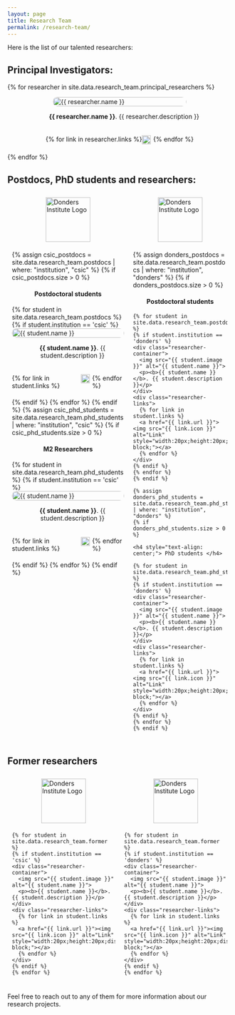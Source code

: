 ```yaml
---
layout: page
title: Research Team
permalink: /research-team/
---
```


<style>
  .researcher-container {
      display: flex;
      flex-wrap: wrap;
      margin-bottom: 20px;
      justify-content: center;
      align-items: center;
  }

  .columns-container {
      display: flex; /* This ensures the child elements are laid out in a row */
      justify-content: space-between; /* This spreads the columns to occupy the left and right sides */
  }

  .column {
      flex: 1; /* This allows each column to grow and fill up the container equally */
      max-width: 50%; /* Maximum width to ensure they stay side by side */
      padding: 10px; /* Padding around each column */
  }

  .researcher-container img {
      width: 100%;
      max-width: 300px;
      height: auto;
      border-radius: 15px;
  }

  .researcher-container p {
      flex-grow: 1;
      margin-left: 20px;
      text-align: center;
  }

  .researcher-links {
      display: flex;
      margin-bottom: 20px;
      justify-content: center;
  }

  .researcher-links a {
      margin-right: 5px;
  }
</style>




Here is the list of our talented researchers:

## Principal Investigators:
{% for researcher in site.data.research_team.principal_researchers %}
<div class="researcher-container">
  <img src="{{ researcher.image }}" alt="{{ researcher.name }}">
  <p> <b>{{ researcher.name }}</b>. {{ researcher.description }}</p>
</div>
<div class="researcher-links">
  {% for link in researcher.links %}
  <a href="{{ link.url }}"><img src="{{ link.icon }}" alt="Link" style="width:20px;height:20px;display:inline-block;"></a>
  {% endfor %}
</div>
{% endfor %}

## Postdocs, PhD students and researchers:
<div class="columns-container">
  <!-- Column for CSIC -->
  <div class="column">
    <img src="/icons/csic.png" alt="Donders Institute Logo" style="display: block; margin: 0 auto 20px auto; width: 100px; height: auto;">
    {% assign csic_postdocs = site.data.research_team.postdocs | where: "institution", "csic" %}
    {% if csic_postdocs.size > 0 %}
    <h4 style="text-align: center;"> Postdoctoral students </h4>
    {% for student in site.data.research_team.postdocs %}
    {% if student.institution == 'csic' %}
    <div class="researcher-container">
      <img src="{{ student.image }}" alt="{{ student.name }}">
      <p><b>{{ student.name }}</b>. {{ student.description }}</p>
    </div>
    <div class="researcher-links">
      {% for link in student.links %}
      <a href="{{ link.url }}"><img src="{{ link.icon }}" alt="Link" style="width:20px;height:20px;display:inline-block;"></a>
      {% endfor %}
    </div>
    {% endif %}
    {% endfor %}
    {% endif %}
    {% assign csic_phd_students = site.data.research_team.phd_students | where: "institution", "csic" %}
    {% if csic_phd_students.size > 0 %}
    <h4 style="text-align: center;"> M2 Researchers </h4>
    {% for student in site.data.research_team.phd_students %}
    {% if student.institution == 'csic' %}
    <div class="researcher-container">
      <img src="{{ student.image }}" alt="{{ student.name }}">
      <p><b>{{ student.name }}</b>. {{ student.description }}</p>
    </div>
    <div class="researcher-links">
      {% for link in student.links %}
      <a href="{{ link.url }}"><img src="{{ link.icon }}" alt="Link" style="width:20px;height:20px;display:inline-block;"></a>
      {% endfor %}
    </div>
    {% endif %}
    {% endfor %}
    {% endif %}
  </div>

  <!-- Column for Donders Institute -->
  <div class="column">
    <img src="/icons/donders_logo.png" alt="Donders Institute Logo" style="display: block; margin: 0 auto 20px auto; width: 100px; height: auto;">
    {% assign donders_postdocs = site.data.research_team.postdocs | where: "institution", "donders" %}
    {% if donders_postdocs.size > 0 %}
    <h4 style="text-align: center;"> Postdoctoral students </h4>

    {% for student in site.data.research_team.postdocs %}
    {% if student.institution == 'donders' %}
    <div class="researcher-container">
      <img src="{{ student.image }}" alt="{{ student.name }}">
      <p><b>{{ student.name }}</b>. {{ student.description }}</p>
    </div>
    <div class="researcher-links">
      {% for link in student.links %}
      <a href="{{ link.url }}"><img src="{{ link.icon }}" alt="Link" style="width:20px;height:20px;display:inline-block;"></a>
      {% endfor %}
    </div>
    {% endif %}
    {% endfor %}
    {% endif %}

    {% assign donders_phd_students = site.data.research_team.phd_students | where: "institution", "donders" %}
    {% if donders_phd_students.size > 0 %}

    <h4 style="text-align: center;"> PhD students </h4>

    {% for student in site.data.research_team.phd_students %}
    {% if student.institution == 'donders' %}
    <div class="researcher-container">
      <img src="{{ student.image }}" alt="{{ student.name }}">
      <p><b>{{ student.name }} </b>. {{ student.description }}</p>
    </div>
    <div class="researcher-links">
      {% for link in student.links %}
      <a href="{{ link.url }}"><img src="{{ link.icon }}" alt="Link" style="width:20px;height:20px;display:inline-block;"></a>
      {% endfor %}
    </div>
    {% endif %}
    {% endfor %}
    {% endif %}
  </div>
</div>


## Former researchers

<div class="columns-container">
  <!-- Column for CSIC -->
  <div class="column">
    <img src="/icons/csic.png" alt="Donders Institute Logo" style="display: block; margin: 0 auto 20px auto; width: 100px; height: auto;">

    {% for student in site.data.research_team.former %}
    {% if student.institution == 'csic' %}
    <div class="researcher-container">
      <img src="{{ student.image }}" alt="{{ student.name }}">
      <p><b>{{ student.name }}</b>. {{ student.description }}</p>
    </div>
    <div class="researcher-links">
      {% for link in student.links %}
      <a href="{{ link.url }}"><img src="{{ link.icon }}" alt="Link" style="width:20px;height:20px;display:inline-block;"></a>
      {% endfor %}
    </div>
    {% endif %}
    {% endfor %}
  </div>
  <div class="column">
    <img src="/icons/donders_logo.png" alt="Donders Institute Logo" style="display: block; margin: 0 auto 20px auto; width: 100px; height: auto;">

    {% for student in site.data.research_team.former %}
    {% if student.institution == 'donders' %}
    <div class="researcher-container">
      <img src="{{ student.image }}" alt="{{ student.name }}">
      <p><b>{{ student.name }}</b>. {{ student.description }}</p>
    </div>
    <div class="researcher-links">
      {% for link in student.links %}
      <a href="{{ link.url }}"><img src="{{ link.icon }}" alt="Link" style="width:20px;height:20px;display:inline-block;"></a>
      {% endfor %}
    </div>
    {% endif %}
    {% endfor %}
  </div>
</div>

Feel free to reach out to any of them for more information about our research projects.
